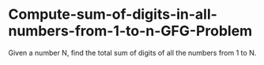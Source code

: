 # Compute-sum-of-digits-in-all-numbers-from-1-to-n-GFG-Problem
Given a number N, find the total sum of digits of all the numbers from 1 to N.
